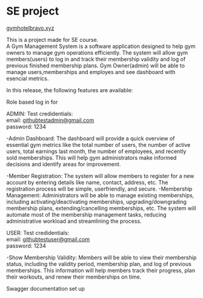 # SE project 
[gymhotelbravo.xyz  ](https://gymhotelbravo.xyz  )  
  
This is a project made for SE course.  
A Gym Management System is a software application designed to help gym owners to manage
gym operations efficiently. The system will allow gym members(users) to log in and track
their membership validity and log of previous finished membership plans. Gym
Owner(admin) will be able to manage users,memberships and employes and see dashboard
with esencial metrics.

In this release, the following features are available:    
  
Role based log in for   
  
ADMIN:
Test credidentials:  
email: githubtestadmin@gmail.com  
password: 1234

-Admin Dashboard: The dashboard will provide a quick overview of essential gym metrics
like the total number of users, the number of active users, total earnings last month, the
number of employees, and recently sold memberships. This will help gym administrators
make informed decisions and identify areas for improvement.

-Member Registration: The system will allow members to register for a new account by
entering details like name, contact, address, etc. The registration process will be simple, userfriendly, and secure.
-Membership Management: Administrators will be able to manage existing memberships,
including activating/deactivating memberships, upgrading/downgrading membership plans,
extending/cancelling memberships, etc. The system will automate most of the membership
management tasks, reducing administrative workload and streamlining the process.
  
USER:
Test credidentials:    
email: githubtestuser@gmail.com    
password: 1234  

-Show Membership Validity: Members will be able to view their membership status,
including the validity period, membership plan, and log of previous memberships. This
information will help members track their progress, plan their workouts, and renew their
memberships on time.

Swagger documentation set up

